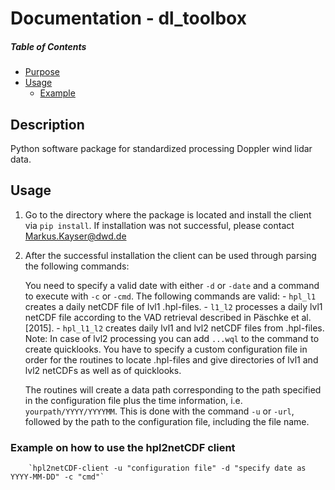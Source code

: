 # Documentation - dl_toolbox

##### Table of Contents  
- [Purpose](#desc)  
- [Usage](#usage) 
    - [Example](#example)


<a name="desc"/></a>
## Description
Python software package for standardized processing Doppler wind lidar data.

<a name="usage"/></a>
## Usage
1.	Go to the directory where the package is located and install the client via `pip install`. If installation was not successful, please contact Markus.Kayser@dwd.de
  
2.	After the successful installation the client can be used through parsing the following commands:

	You need to specify a valid date with either `-d` or `-date` and a command to execute with `-c` or `-cmd`.
	The following commands are valid:
		- `hpl_l1` creates a daily netCDF file of lvl1 .hpl-files.
		- `l1_l2` processes a daily lvl1 netCDF file according to the VAD retrieval described in Päschke et al. [2015].
		- `hpl_l1_l2` creates daily lvl1 and lvl2 netCDF files from .hpl-files.
        Note: In case of lvl2 processing you can add `...wql` to the command to create quicklooks.
	You have to specify a custom configuration file in order for the routines to locate .hpl-files and give directories of lvl1 	and lvl2 netCDFs as well as of quicklooks.
    
    The routines will create a data path corresponding to the path specified in the configuration file plus the time 		information, i.e. `yourpath/YYYY/YYYYMM`.
	This is done with the command `-u` or `-url`, followed by the path to the configuration file, including the file name.
    
<a name="example"/></a>
### Example on how to use the hpl2netCDF client

		`hpl2netCDF-client -u "configuration file" -d "specify date as YYYY-MM-DD" -c "cmd"`
